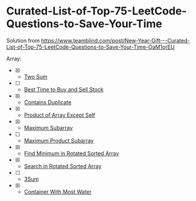 # Curated-List-of-Top-75-LeetCode-Questions-to-Save-Your-Time

Solution from https://www.teamblind.com/post/New-Year-Gift---Curated-List-of-Top-75-LeetCode-Questions-to-Save-Your-Time-OaM1orEU


Array:

- [x] - [Two Sum](https://leetcode.com/problems/two-sum/)
- [ ] - [Best Time to Buy and Sell Stock](https://leetcode.com/problems/best-time-to-buy-and-sell-stock/)
- [x] - [Contains Duplicate](https://leetcode.com/problems/contains-duplicate/)
- [x] - [Product of Array Except Self](https://leetcode.com/problems/product-of-array-except-self/)
- [x] - [Maximum Subarray](https://leetcode.com/problems/maximum-subarray/)
- [ ] - [Maximum Product Subarray](https://leetcode.com/problems/maximum-product-subarray/)
- [x] - [Find Minimum in Rotated Sorted Array](https://leetcode.com/problems/find-minimum-in-rotated-sorted-array/)
- [x] - [Search in Rotated Sorted Array](https://leetcode.com/problems/search-in-rotated-sorted-array/)
- [ ] - [3Sum](https://leetcode.com/problems/3sum/)
- [x] - [Container With Most Water](https://leetcode.com/problems/container-with-most-water/)
